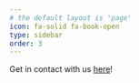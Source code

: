 ```yaml
---
# the default layout is 'page'
icon: fa-solid fa-book-open
type: sidebar
order: 3
---
```


Get in contact with us [here](/contact)!